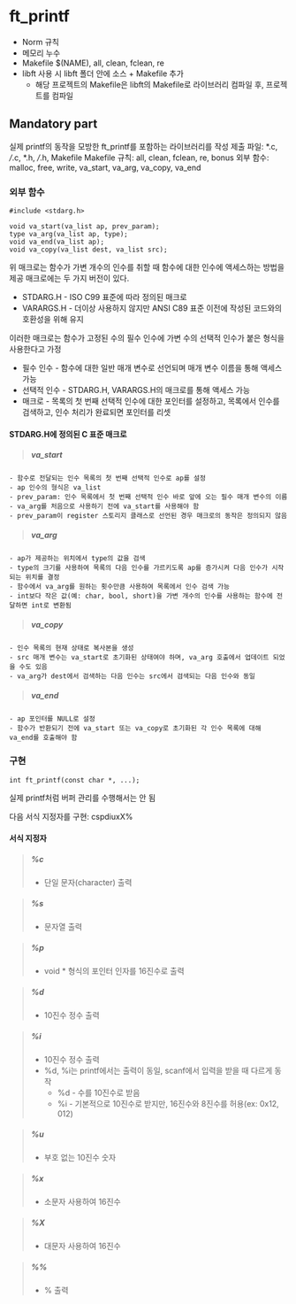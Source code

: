 # ft_printf

- Norm 규칙
- 메모리 누수
- Makefile $(NAME), all, clean, fclean, re
- libft 사용 시 libft 폴더 안에 소스 + Makefile 추가
    - 해당 프로젝트의 Makefile은 libft의 Makefile로 라이브러리 컴파일 후, 프로젝트를 컴파일

## Mandatory part
실제 printf의 동작을 모방한 ft_printf를 포함하는 라이브러리를 작성
제출 파일: *.c, */*.c, *.h, */*.h, Makefile
Makefile 규칙: all, clean, fclean, re, bonus
외부 함수: malloc, free, write, va_start, va_arg, va_copy, va_end

### 외부 함수
~~~
#include <stdarg.h>

void va_start(va_list ap, prev_param);
type va_arg(va_list ap, type);
void va_end(va_list ap);
void va_copy(va_list dest, va_list src);
~~~
위 매크로는 함수가 가변 개수의 인수를 취할 때 함수에 대한 인수에 액세스하는 방법을 제공
매크로에는 두 가지 버전이 있다.
- STDARG.H - ISO C99 표준에 따라 정의된 매크로
- VARARGS.H - 더이상 사용하지 않지만 ANSI C89 표준 이전에 작성된 코드와의 호환성을 위해 유지

이러한 매크로는 함수가 고정된 수의 필수 인수에 가변 수의 선택적 인수가 붙은 형식을 사용한다고 가정
- 필수 인수 - 함수에 대한 일반 매개 변수로 선언되며 매개 변수 이름을 통해 액세스 가능
- 선택적 인수 - STDARG.H, VARARGS.H의 매크로를 통해 액세스 가능
- 매크로 - 목록의 첫 번째 선택적 인수에 대한 포인터를 설정하고, 목록에서 인수를 검색하고, 인수 처리가 완료되면 포인터를 리셋

#### STDARG.H에 정의된 C 표준 매크로
> ##### va_start
    - 함수로 전달되는 인수 목록의 첫 번째 선택적 인수로 ap를 설정
    - ap 인수의 형식은 va_list
    - prev_param: 인수 목록에서 첫 번째 선택적 인수 바로 앞에 오는 필수 매개 변수의 이름
    - va_arg를 처음으로 사용하기 전에 va_start를 사용해야 함
    - prev_param이 register 스토리지 클래스로 선언된 경우 매크로의 동작은 정의되지 않음
> ##### va_arg
    - ap가 제공하는 위치에서 type의 값을 검색
    - type의 크기를 사용하여 목록의 다음 인수를 가르키도록 ap를 증가시켜 다음 인수가 시작되는 위치를 결정
    - 함수에서 va_arg를 원하는 횟수만큼 사용하여 목록에서 인수 검색 가능
    - int보다 작은 값(예: char, bool, short)을 가변 개수의 인수를 사용하는 함수에 전달하면 int로 변환됨
> ##### va_copy
    - 인수 목록의 현재 상태로 복사본을 생성
    - src 매개 변수는 va_start로 초기화된 상태여야 하며, va_arg 호출에서 업데이트 되었을 수도 있음
    - va_arg가 dest에서 검색하는 다음 인수는 src에서 검색되는 다음 인수와 동일
> ##### va_end
    - ap 포인터를 NULL로 설정
    - 함수가 반환되기 전에 va_start 또는 va_copy로 초기화된 각 인수 목록에 대해 va_end를 호출해야 함

### 구현
~~~
int ft_printf(const char *, ...);
~~~
실제 printf처럼 버퍼 관리를 수행해서는 안 됨

다음 서식 지정자를 구현: cspdiuxX%
#### 서식 지정자
> ##### %c
>   - 단일 문자(character) 출력

> ##### %s
>   - 문자열 출력

> ##### %p
>   - void * 형식의 포인터 인자를 16진수로 출력

> ##### %d
>   - 10진수 정수 출력

> ##### %i
>   - 10진수 정수 출력
>   - %d, %i는 printf에서는 출력이 동일, scanf에서 입력을 받을 때 다르게 동작
>       - %d - 수를 10진수로 받음
>       - %i - 기본적으로 10진수로 받지만, 16진수와 8진수를 허용(ex: 0x12, 012)

> ##### %u
>   - 부호 없는 10진수 숫자

> ##### %x
>   - 소문자 사용하여 16진수

> ##### %X
>   - 대문자 사용하여 16진수

> ##### %%
>   - % 출력